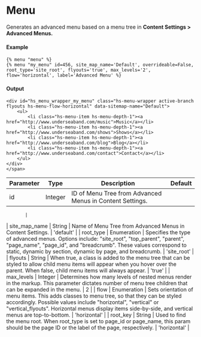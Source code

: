 # Menu
Generates an advanced menu based on a menu tree in **Content Settings &gt; Advanced Menus.**

#### Example
```jinja2
{% menu "menu" %}
{% menu "my_menu" id=456, site_map_name='Default', overrideable=False, root_type='site_root', flyouts='true', max_levels='2', flow='horizontal', label='Advanced Menu' %}
```

#### Output
```jinja2
<div id="hs_menu_wrapper_my_menu" class="hs-menu-wrapper active-branch flyouts hs-menu-flow-horizontal" data-sitemap-name="Default">
    <ul>
        <li class="hs-menu-item hs-menu-depth-1"><a href="http://www.underseaband.com/music">Music</a></li>
        <li class="hs-menu-item hs-menu-depth-1"><a href="http://www.underseaband.com/shows">Shows</a></li>
        <li class="hs-menu-item hs-menu-depth-1"><a href="http://www.underseaband.com/blog">Blog</a></li>
        <li class="hs-menu-item hs-menu-depth-1"><a href="http://www.underseaband.com/contact">Contact</a></li>
    </ul>
</div>
</span>
```

| Parameter | Type | Description | Default | 
|  ------  |  ------  |  ------  |  ------  | 
| id | Integer | ID of Menu Tree from Advanced Menus in Content Settings. | 
           
           | 
| site_map_name | String | Name of Menu Tree from Advanced Menus in Content Settings. |  'default' | 
| root_type | Enumeration | Specifies the type of advanced menus. Options include: "site_root", "top_parent", "parent", "page_name", "page_id", and "breadcrumb". These values correspond to static, dynamic by section, dynamic by page, and breadcrumb. |  'site_root' | 
| flyouts | String | When true, a class is added to the menu tree that can be styled to allow child menu items will appear when you hover over the parent. When false, child menu items will always appear. |  'true' | 
| max_levels | Integer | Determines how many levels of nested menus render in the markup. This parameter dictates number of menu tree children that can be expanded in the menu. | 2 | 
| flow | Enumeration | Sets orientation of menu items. This adds classes to menu tree, so that they can be styled accordingly. Possible values include "horizontal", "vertical" or "vertical_flyouts". Horizontal menus display items side-by-side, and vertical menus are top-to-bottom. |  'horizontal' | 
| root_key | String | Used to find the menu root. When root_type is set to page_id or page_name, this param should be the page ID or the label of the page, respectively. | 'horizontal' | 

